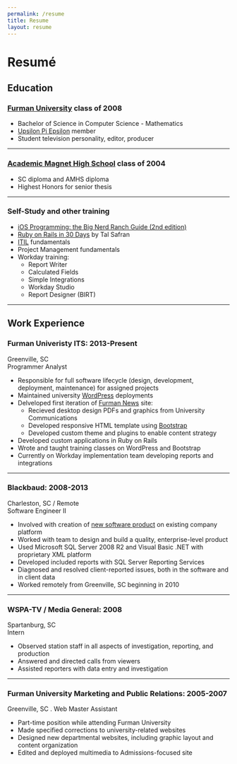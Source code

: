 ```yaml
---
permalink: /resume
title: Resume
layout: resume
---
```


# Resumé #

## Education ##

### [Furman University][fu] class of 2008 ###

* Bachelor of Science in Computer Science - Mathematics
* [Upsilon Pi Epsilon][upe] member
* Student television personality, editor, producer

[fu]: http://www.furman.edu/
[upe]: http://upe.acm.org/

---

### [Academic Magnet High School][amhs] class of 2004 ###

* SC diploma and AMHS diploma
* Highest Honors for senior thesis

[amhs]: http://amhs.ccsdschools.com/

---

### Self-Study and other training

* [iOS Programming: the Big Nerd Ranch Guide (2nd edition)][bnr]
* [Ruby on Rails in 30 Days][ror30] by Tal Safran
* [ITIL] fundamentals
* Project Management fundamentals
* Workday training:
	* Report Writer
	* Calculated Fields
	* Simple Integrations
	* Workday Studio
	* Report Designer (BIRT)

[bnr]: http://www.bignerdranch.com/book/ios_programming_the_big_nerd_ranch_guide
[ror30]: http://skillshare.talsafran.com
[ITIL]: https://en.wikipedia.org/wiki/ITIL

---

## Work Experience

### Furman Univeristy ITS: 2013-Present

Greenville, SC  
Programmer Analyst

* Responsible for full software lifecycle (design, development, 
  deployment, maintenance) for assigned projects
* Maintained university [WordPress][wp] deployments
* Delveloped first iteration of [Furman News][fun] site:
	* Recieved desktop design PDFs and graphics from University Communications
	* Developed responsive HTML template using [Bootstrap][twbs]
	* Developed custom theme and plugins to enable content strategy
* Developed custom applications in Ruby on Rails
* Wrote and taught training classes on WordPress and Bootstrap
* Currently on Workday implementation team developing reports and integrations

[wp]: http://wordpress.org/
[fun]: http://news.furman.edu/
[twbs]: http://getbootstrap.com/

---

### Blackbaud: 2008-2013

Charleston, SC / Remote  
Software Engineer II

* Involved with creation of [new software product][altru] on 
  existing company platform
* Worked with team to design and build a quality, enterprise-level product
* Used Microsoft SQL Server 2008 R2 and Visual Basic .NET with 
  proprietary XML platform
* Developed included reports with SQL Server Reporting Services
* Diagnosed and resolved client-reported issues, both in the software
  and in client data
* Worked remotely from Greenville, SC beginning in 2010

[altru]: http://www.blackbaud.com/altru

---

### WSPA-TV / Media General: 2008

Spartanburg, SC  
Intern

* Observed station staff in all aspects of investigation,
  reporting, and production
* Answered and directed calls from viewers
* Assisted reporters with data entry and investigation

---

### Furman University Marketing and Public Relations: 2005-2007

Greenville, SC  .
Web Master Assistant

* Part-time position while attending Furman University
* Made specified corrections to university-related websites
* Designed new departmental websites, including graphic layout
  and content organization
* Edited and deployed multimedia to Admissions-focused site
